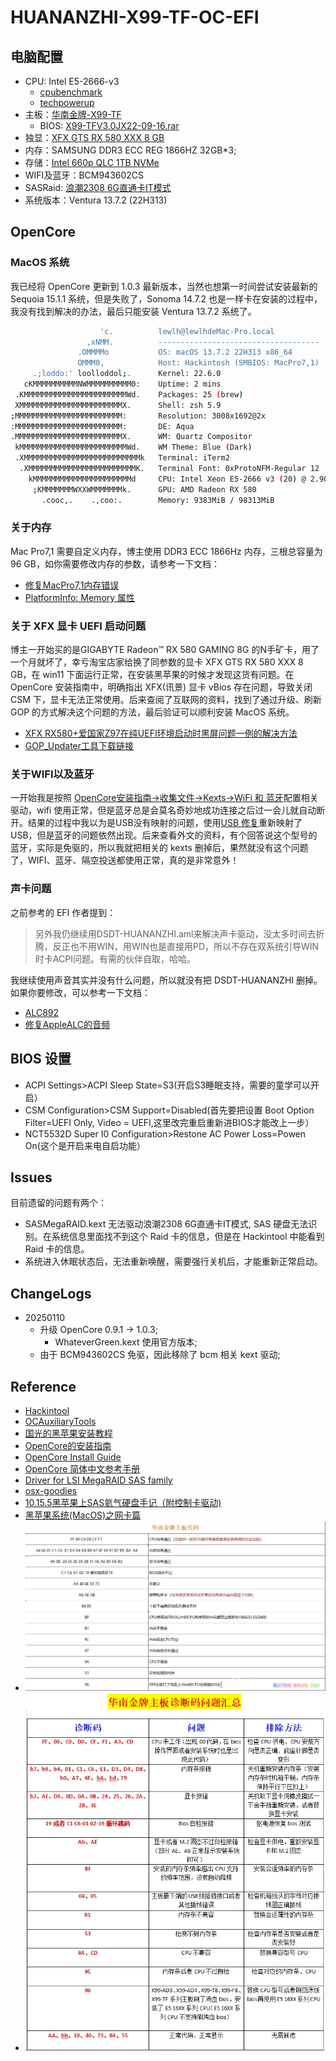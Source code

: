 # HUANANZHI-X99-TF-OC-EFI

## 电脑配置

+ CPU: Intel E5-2666-v3
  + [cpubenchmark](https://www.cpubenchmark.net/cpu.php?cpu=Intel+Xeon+E5-2666+v3+%40+2.90GHz&id=2471)
  + [techpowerup](https://www.techpowerup.com/cpu-specs/xeon-e5-2666-v3.c2876)
+ 主板：[华南金牌-X99-TF](http://www.huananzhi.com/more.php?lm=10&id=306)
  + BIOS: [X99-TFV3.0JX22-09-16.rar](http://www.huananzhi.com/attach/Drive/X99-TFDrive/X99-TFV3.0JX22-09-16.rar)
+ 独显：[XFX GTS RX 580 XXX 8 GB](https://www.techpowerup.com/gpu-specs/xfx-gts-rx-580-xxx-8-gb.b4480)
+ 内存：SAMSUNG DDR3 ECC REG 1866HZ 32GB*3;
+ 存储：[Intel 660p QLC 1TB NVMe](https://www.techpowerup.com/ssd-specs/intel-660p-1-tb.d436)
+ WIFI及蓝牙：BCM943602CS
+ SASRaid: [浪潮2308 6G直通卡IT模式](https://item.taobao.com/item.htm?_u=n8646pve6e7&id=772642815737&pisk=gJ971SqXLep4opUDq4nVl1-I1YWQdeMZpkspjHezvTBROJKy5MyFTbjQdZttqalnZeOXJEfPyw5FdMTNo3yEq3oIdHKOy9RPzML2REVyzp7euvtM5_yyvprkiF-TULllLJ6lK93Z7Akaq3Xhp70uXD4uMMs-LuedJTXY7aZr6AkwqnZP2c-xQLkC4nsg9JLdwseAbZIRJJI-csINv9eR98FYkZjdp9IdySIAxM4L28LLkrICbJILp_eYkMIGpgLdy-nfxHqLOGF5x3iVYBzivJzC5ZwLpKsx-w-Sg8S6EgZG53_jWN9VVFb92ZwLpaSQiVxpJ2wFBCYXd1BEd-XyfIBAVIiLMaC6wCBJdVaJD1Ow6s9nI8x5saBfmpu0ewOv9L5lKz35cLt6dBsrbR764NPQc12CcNojcWVnrLTiBTLV-t5RmgmrcmaAt_IccimjcWchwijo5mibPvf..&skuId=5391221020198&spm=a1z09.2.0.0.661b2e8dAESMVA)
+ 系统版本：Ventura 13.7.2 (22H313)

## OpenCore

### MacOS 系统

我已经将 OpenCore 更新到 1.0.3 最新版本，当然也想第一时间尝试安装最新的 Sequoia 15.1.1 系统，但是失败了，Sonoma 14.7.2 也是一样卡在安装的过程中，我没有找到解决的办法，最后只能安装 Ventura 13.7.2 系统了。

```bash
                    'c.          lewlh@lewlhdeMac-Pro.local
                 ,xNMM.          ------------------------------------
               .OMMMMo           OS: macOS 13.7.2 22H313 x86_64
               OMMM0,            Host: Hackintosh (SMBIOS: MacPro7,1)
     .;loddo:' loolloddol;.      Kernel: 22.6.0
   cKMMMMMMMMMMNWMMMMMMMMMM0:    Uptime: 2 mins
 .KMMMMMMMMMMMMMMMMMMMMMMMWd.    Packages: 25 (brew)
 XMMMMMMMMMMMMMMMMMMMMMMMX.      Shell: zsh 5.9
;MMMMMMMMMMMMMMMMMMMMMMMM:       Resolution: 3008x1692@2x
:MMMMMMMMMMMMMMMMMMMMMMMM:       DE: Aqua
.MMMMMMMMMMMMMMMMMMMMMMMMX.      WM: Quartz Compositor
 kMMMMMMMMMMMMMMMMMMMMMMMMWd.    WM Theme: Blue (Dark)
 .XMMMMMMMMMMMMMMMMMMMMMMMMMMk   Terminal: iTerm2
  .XMMMMMMMMMMMMMMMMMMMMMMMMK.   Terminal Font: 0xProtoNFM-Regular 12
    kMMMMMMMMMMMMMMMMMMMMMMd     CPU: Intel Xeon E5-2666 v3 (20) @ 2.90GHz
     ;KMMMMMMMWXXWMMMMMMMk.      GPU: AMD Radeon RX 580
       .cooc,.    .,coo:.        Memory: 9383MiB / 98313MiB

```

### 关于内存

Mac Pro7,1 需要自定义内存，博主使用 DDR3 ECC 1866Hz 内存，三根总容量为 96 GB，如你需要修改内存的参数，请参考一下文档：

+ [修复MacPro7,1内存错误](https://sumingyd.github.io/OpenCore-Post-Install/universal/memory.html)
+ [PlatformInfo: Memory 属性](https://oc.skk.moe/10-platform-info.html#10-4-Memory-%E5%B1%9E%E6%80%A7)

### 关于 XFX 显卡 UEFI 启动问题

博主一开始买的是GIGABYTE Radeon™ RX 580 GAMING 8G 的N手矿卡，用了一个月就坏了，幸亏淘宝店家给换了同参数的显卡 XFX GTS RX 580 XXX 8 GB，在 win11 下面运行正常，在安装黑苹果的时候才发现这货有问题。在 OpenCore 安装指南中，明确指出 XFX(讯景) 显卡 vBios 存在问题，导致关闭 CSM 下，显卡无法正常使用。后来查阅了互联网的资料，找到了通过升级、刷新 GOP 的方式解决这个问题的方法，最后验证可以顺利安装 MacOS 系统。

+ [XFX RX580+爱国家Z97在纯UEFI环境启动时黑屏问题一例的解决方法](https://www.bilibili.com/opus/769990819214000227)
+ [GOP_Updater工具下载链接](https://e1.pcloud.link/publink/show?code=kZUzB8ZLrwnBMPHdzh9ibVNRd8uU01GcX77#returl=https%3A//e1.pcloud.link/publink/show%3Fcode%3DkZUzB8ZLrwnBMPHdzh9ibVNRd8uU01GcX77&page=login)

### 关于WIFI以及蓝牙

一开始我是按照 [OpenCore安装指南->收集文件->Kexts->WiFi 和 蓝牙](https://sumingyd.github.io/OpenCore-Install-Guide/ktext.html#wifi-%E5%92%8C-%E8%93%9D%E7%89%99)配置相关驱动，wifi 使用正常，但是蓝牙总是会莫名奇妙地成功连接之后过一会儿就自动断开。结果的过程中我以为是USB没有映射的问题，使用[USB 修复](https://sumingyd.github.io/OpenCore-Post-Install/usb/#%E4%B8%BA%E4%BB%80%E4%B9%88%E4%BD%A0%E8%A6%81usb%E6%98%A0%E5%B0%84)重新映射了USB，但是蓝牙的问题依然出现。后来查看外文的资料，有个回答说这个型号的蓝牙，实际是免驱的，所以我就把相关的 kexts 删掉后，果然就没有这个问题了，WIFI、蓝牙、隔空投送都使用正常，真的是非常意外！

### 声卡问题

之前参考的 EFI 作者提到：

> 另外我仍继续用DSDT-HUANANZHI.aml来解决声卡驱动，没太多时间去折腾，反正也不用WIN，用WIN也是直接用PD，所以不存在双系统引导WIN时卡ACPI问题。有需的伙伴自取，哈哈。

我继续使用声音其实并没有什么问题，所以就没有把 DSDT-HUANANZHI 删掉。如果你要修改，可以参考一下文档：

+ [ALC892](https://github.com/acidanthera/AppleALC/blob/master/Resources/ALC892/Info.plist)
+ [修复AppleALC的音频](https://sumingyd.github.io/OpenCore-Post-Install/universal/audio.html)

## BIOS 设置

+ ACPI Settings>ACPI Sleep State=S3(开启S3睡眠支持，需要的童学可以开启）
+ CSM Configuration>CSM Support=Disabled(首先要把设置 Boot Option Filter=UEFI Only, Video = UEFI,这里改完重启重新进BIOS才能改上一步）
+ NCT5532D Super I0 Configuration>Restone AC Power Loss=Powen On(这个是开启来电自启功能）

## Issues

目前遗留的问题有两个：

+ SASMegaRAID.kext 无法驱动浪潮2308 6G直通卡IT模式, SAS 硬盘无法识别。在系统信息里面找不到这个 Raid 卡的信息，但是在 Hackintool 中能看到 Raid 卡的信息。
+ 系统进入休眠状态后，无法重新唤醒，需要强行关机后，才能重新正常启动。

## ChangeLogs

+ 20250110
  + 升级 OpenCore 0.9.1 -> 1.0.3;
    + WhateverGreen.kext 使用官方版本;
  + 由于 BCM943602CS 免驱，因此移除了 bcm 相关 kext 驱动;

## Reference

+ [Hackintool](https://github.com/benbaker76/Hackintool)
+ [OCAuxiliaryTools](https://github.com/ic005k/OCAuxiliaryTools)
+ [国光的黑苹果安装教程](https://apple.sqlsec.com/)
+ [OpenCore的安装指南](https://sumingyd.github.io/OpenCore-Install-Guide/)
+ [OpenCore Install Guide](https://dortania.github.io/OpenCore-Install-Guide/prerequisites.html)
+ [OpenCore 简体中文参考手册](https://oc.skk.moe/)
+ [Driver for LSI MegaRAID SAS family](https://www.insanelymac.com/forum/topic/285197-driver-for-lsi-megaraid-sas-family/)
+ [osx-goodies](https://github.com/dukzcry/osx-goodies)
+ [10.15.5黑苹果上SAS氦气硬盘手记（附控制卡驱动)](https://post.smzdm.com/p/ag87gxk3/)
+ [黑苹果系统(MacOS)之网卡篇](https://juejin.cn/post/7324980656994484258)
+ ![](/sources/华南金牌主板诊断卡代码.jpg "华南金牌主板诊断卡代码")
+ ![](/sources/华南金牌主板诊断吗问题汇总.png "华南金牌主板诊断吗问题汇总")
